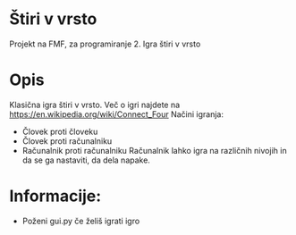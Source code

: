 # Štiri v vrsto
Projekt na FMF, za programiranje 2. Igra štiri v vrsto
# Opis
Klasična igra štiri v vrsto. Več o igri najdete na https://en.wikipedia.org/wiki/Connect_Four
Načini igranja:
* Človek proti človeku
* Človek proti računalniku
* Računalnik proti računalniku
Računalnik lahko igra na različnih nivojih in da se ga nastaviti, da dela napake.
# Informacije:
* Poženi gui.py če želiš igrati igro
